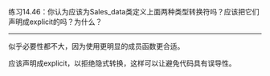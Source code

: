 练习14.46：你认为应该为Sales_data类定义上面两种类型转换符吗？应该把它们声明成explicit的吗？为什么？

---

似乎必要性都不大，因为使用更明显的成员函数更合适。

应该声明成explicit，以拒绝隐式转换，这样可以让避免代码具有误导性。

